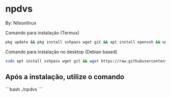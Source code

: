# npdvs
By: Nilsonlinux


Comando para instalação (Termux)
```bash
pkg update && pkg install sshpass wget git && apt install openssh && wget https://raw.githubusercontent.com/nilsonlinux/npdvs/master/npdvs && chmod +x npdvs && clear && ./npdvs
```
Comando para instalação no desktop (Debian based)
```bash
sudo apt install sshpass wget git && wget https://raw.githubusercontent.com/nilsonlinux/npdvs/master/npdvs.sh && chmod +x npdvs && clear && ./npdvs
```

## Após a instalação, utilize o comando 
´´´bash
./npdvs
´´´
